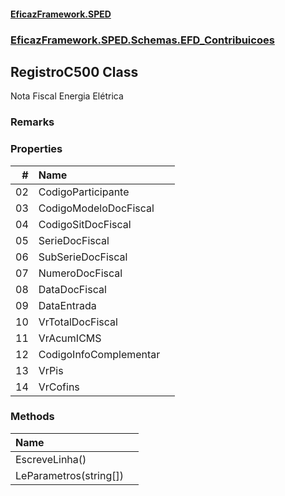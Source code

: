 #### [EficazFramework.SPED](EficazFrameworkSPED.md 'EficazFramework SPED')
### [EficazFramework.SPED.Schemas.EFD_Contribuicoes](EficazFramework.SPED.Schemas.EFD_Contribuicoes.md 'EficazFramework.SPED.Schemas.EFD_Contribuicoes')

## RegistroC500 Class

Nota Fiscal Energia Elétrica

### Remarks
### Properties

| # | Name | |
| ---: | :--- | :--- |
| 02 | CodigoParticipante |  |
| 03 | CodigoModeloDocFiscal |  |
| 04 | CodigoSitDocFiscal |  |
| 05 | SerieDocFiscal |  |
| 06 | SubSerieDocFiscal |  |
| 07 | NumeroDocFiscal |  |
| 08 | DataDocFiscal |  |
| 09 | DataEntrada |  |
| 10 | VrTotalDocFiscal |  |
| 11 | VrAcumICMS |  |
| 12 | CodigoInfoComplementar |  |
| 13 | VrPis |  |
| 14 | VrCofins |  |
### Methods

| Name | |
| :--- | :--- |
| EscreveLinha() |  |
| LeParametros(string[]) |  |
